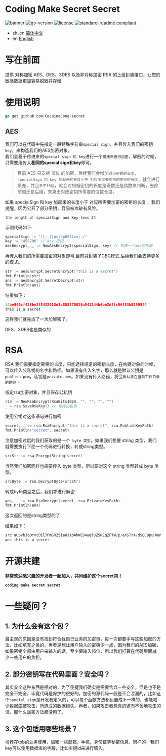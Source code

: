 # Coding Make Secret Secret

![banner](https://img.shields.io/aur/maintainer/secret)
![go-version](https://img.shields.io/github/go-mod/go-version/CocaineCong/secret)
[![license](https://img.shields.io/github/license/CocaineCong/secret.svg)](LICENSE)
[![standard-readme compliant](https://img.shields.io/badge/readme%20style-standard-brightgreen.svg?style=flat-square)](https://github.com/RichardLitt/standard-readme)

- zh_cn [简体中文](README.md)
- en [English](README.EN.md)

# 写在前面
提供 对称加密 AES、DES、3DES 以及非对称加密 RSA 的上层封装接口，让您的敏感数据更加容易脱敏并存储

# 使用说明
```go
go get github.com/CocaineCong/secret
```

## AES
我们可以在代码中先指定一段特殊字符串`special sign`，并且传入我们的密钥`key`，来构造我们的AES加密对象。\
我们会基于传进来的` special sign 和 key `进行一个`拼接来进行加密`，解密的时候，只需要用传入**相同的special sign和key**即可。

>目前 AES 只支持 16位 的加密，后续我们会增加`对应密钥的长度`， ` specialSign 和 key 加起来的长度小于 对应所需要加密的密钥的长度 `，就会进行填充，并且`多于16位`，就会对根据密钥的长度是奇数还是偶数来判断，去除前缀还是后缀，来凑出对应密钥所需要的位数长度。

如果 specialSign 和 key 加起来的长度小于 对应所需要加密的密钥的长度 ，我们提醒，因为公开了部分密钥，容易被攻破有风险。
```
the length of specialSign and key less 24 
```

示例代码如下:

```go
specialSign := "][;,[2psldp0981zx;./"
key := "458796" // key 密钥
aesEncrypt, _ := NewAesEncrypt(specialSign, key) // 构建一个aes加密器
```

再传入我们的所需要加密的对象即可,目前只封装了CBC模式,后续我们会支持更多的模式。

```go
str := aesEncrypt.SecretEncrypt("this is a secret")
fmt.Println(str)
ans := aesEncrypt.SecretDecrypt(str)
fmt.Println(ans)
```

结果如下：
```go
14be940cf428be2f5432018e3c885370029a0412d4b6be2d8fc96f33b02905f4
this is a secret
```

这样我们就完成了一次加解密了。

DES、3DES也是类似的

# RSA

RSA 我们需要指定密钥的长度，只能选择规定的密钥长度，在构建对象的时候，可以传入公私钥的名字和路径。如果没有传入名字，那么就是默认公钥是`publish.pem`，私钥是`private.pem`。如果没有传入路径，将会`默认放在当前工作目录的路径下`

指定rsa加密对象，并且保存公私钥

```go
rsa := NewRsaEncrypt(RsaBits1024, "", "", "", "")
_ = rsa.SaveRsaKey() // 保存公私钥
```

使用公钥对这条语句进行加密

```go
secret, _ := rsa.RsaEncrypt("this is a secret", rsa.PublishKeyPath)
fmt.Println("secret", secret)
```

注意加密过后的我们获取的是一个` byte 类型`，如果我们想要 string 类型，我们就需要执行下面一个代码进行转换，转成string类型。

```go
srcStr := rsa.EncryptString(secret)
```

当然我们加密同样也需要传入 byte 类型，所以要对这个 string 类型转成 byte 类型。

```go
srcByte := rsa.DecryptByte(srcStr)
```

转成byte类型之后，我们才进行解密

```go
ans, _ := rsa.RsaDecrypt(secret, rsa.PrivateKeyPath)
fmt.Println(ans)
```

这次返回的是string类型的了

结果如下：

```go
src aUpVbJqOYvcDil7PmGRZ5iaOJ1oAhWE84uqlUZ5REqZFTW/p/enSTrA/dSGC9puHWuVesFTkYAl5dJtfNAHlCdODOP9xzj1gSQVSQblPFxUnRq1DwSgI3Y4ktApicuD26Pm5ViC5rYP9uCqNTo6Ewo1QQhs+c25EVNOzFHijYQ4=
ans this is a secret
```

# 开源共建

**非常欢迎感兴趣的开发者一起加入，共同维护这个secret包！**

**`coding make secret secret`**


# 一些疑问？
## 1. 为什么会有这个包？
最主观的原因是没有找到符合我自己业务的加密包，每一次都要手写这些加密的方法，比如填充之类的。再者是想让用户输入的密钥少一点，因为我们的AES加密，如果密钥全部由用户来输入的话，至少要输入16位，所以我们打算在代码层面减少一些用户的负担。

## 2. 部分密钥写在代码里面？安全吗？
其实安全这种东西是相对的，为了便捷我们确实是需要舍弃一些安全，但是也不是完全不完全，毕竟代码是保护的很好的，加密的源代码一般是不会泄漏的，比如这个`special sign`是开发者定义的，可以每个函数方法都设置成不一样的，也能减少数据库被攻击，所造成的数据损失。再者，如果攻击者想真的锲而不舍地攻击的话，那什么加密方法都没用了。

## 3. 这个包适用哪些场景？
推荐在tob的业务使用，加密一些邮箱，手机，身份证等秘密信息，同样的，我们key可以使用数据库的字段，比如主键id来进行填入。


